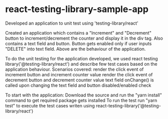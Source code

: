 # react-testing-library-sample-app
Developed an application to unit test using 'testing-library/react'

Created an application which contains a "Increment" and "Decrement" button to increment/decrement the counter and display it in the div tag.
Also contains a text field and button. Button gets enabled only if user inputs "DELETE" into text field.
Above are the behaviour of the application.

To do the unit testing for the application developed, we used react testing library('@testing-library/react') and describe few test cases based on the application behaviour.
Scenarios covered:
render the click event of increment button and increment counter value
render the click event of decrement button and decrement counter value
text field onChange() is called upon changing the text field and button disabled/enabled check


To start with the application:
Download the source and run the "yarn install" command to get required package gets installed
To run the test run "yarn test" to execute the test cases writen using react-testing-library('@testing-library/react')
